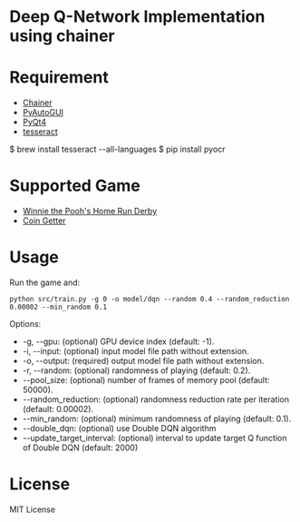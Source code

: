 # Deep Q-Network Implementation using chainer

# Requirement

* [Chainer](http://chainer.org/)
* [PyAutoGUI](https://pyautogui.readthedocs.org/en/latest/)
* [PyQt4](https://riverbankcomputing.com/software/pyqt/intro)
* [tesseract](https://github.com/tesseract-ocr/tesseract)

$ brew install tesseract --all-languages
$ pip install pyocr

# Supported Game

* [Winnie the Pooh's Home Run Derby](http://games.kids.yahoo.co.jp/sports/013.html)
* [Coin Getter](http://games.kids.yahoo.co.jp/action/016.html)

# Usage

Run the game and:

```
python src/train.py -g 0 -o model/dqn --random 0.4 --random_reduction 0.00002 --min_random 0.1
```

Options:
* -g, --gpu: (optional) GPU device index (default: -1).
* -i, --input: (optional) input model file path without extension.
* -o, --output: (required) output model file path without extension.
* -r, --random: (optional) randomness of playing (default: 0.2).
* --pool_size: (optional) number of frames of memory pool (default: 50000).
* --random_reduction: (optional) randomness reduction rate per iteration (default: 0.00002).
* --min_random: (optional) minimum randomness of playing (default: 0.1).
* --double_dqn: (optional) use Double DQN algorithm
* --update_target_interval: (optional) interval to update target Q function of Double DQN (default: 2000)

# License

MIT License
